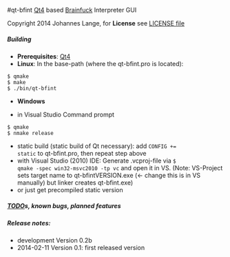 #qt-bfint
[Qt4](https://qt-project.org/) based [Brainfuck](http://en.wikipedia.org/wiki/Brainfuck) Interpreter GUI

Copyright 2014 Johannes Lange,
for **License** see [LICENSE file](LICENSE)

##### Building
- **Prerequisites**: [Qt4](https://qt-project.org/)
- **Linux**: In the base-path (where the qt-bfint.pro is located):
<pre><code>$ qmake
$ make
$ ./bin/qt-bfint
</pre></code>
- **Windows**
 * in Visual Studio Command prompt
<pre><code>$ qmake
$ nmake release
</pre></code>
 * static build (static build of Qt necessary): add <code>CONFIG += static</code> to qt-bfint.pro, then repeat step above
 * with Visual Studio (2010) IDE: Generate .vcproj-file via <code>$ qmake -spec win32-msvc2010 -tp vc</code>
   and open it in VS. (Note: VS-Project sets target name to qt-bfintVERSION.exe (<- change this is in VS manually)
   but linker creates qt-bfint.exe)
 * or just get precompiled static version

##### [TODO](TODO.md)s, known bugs, planned features

##### Release notes:
- development Version 0.2b
- 2014-02-11 Version 0.1: first released version
